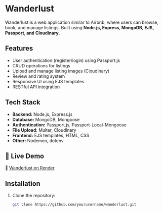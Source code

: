 # Wanderlust

Wanderlust is a web application similar to Airbnb, where users can browse, book, and manage listings. Built using **Node.js, Express, MongoDB, EJS, Passport, and Cloudinary**.

## Features

- User authentication (register/login) using Passport.js
- CRUD operations for listings
- Upload and manage listing images (Cloudinary)
- Review and rating system
- Responsive UI using EJS templates
- RESTful API integration

## Tech Stack

- **Backend:** Node.js, Express.js
- **Database:** MongoDB, Mongoose
- **Authentication:** Passport.js, Passport-Local-Mongoose
- **File Upload:** Multer, Cloudinary
- **Frontend:** EJS templates, HTML, CSS
- **Other:** Nodemon, dotenv

## 🚀 Live Demo

🔗 [Wanderlust on Render](https://delta-project-5ym6.onrender.com)

## Installation

1. Clone the repository:
   ```bash
   git clone https://github.com/yourusername/wanderlust.git
